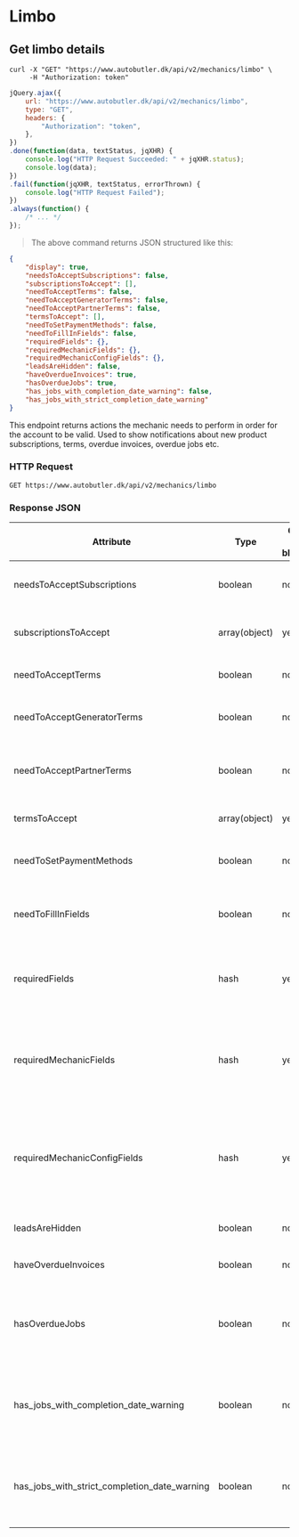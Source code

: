 # Limbo
## Get limbo details

```shell
curl -X "GET" "https://www.autobutler.dk/api/v2/mechanics/limbo" \
     -H "Authorization: token"
```

```javascript
jQuery.ajax({
    url: "https://www.autobutler.dk/api/v2/mechanics/limbo",
    type: "GET",
    headers: {
        "Authorization": "token",
    },
})
.done(function(data, textStatus, jqXHR) {
    console.log("HTTP Request Succeeded: " + jqXHR.status);
    console.log(data);
})
.fail(function(jqXHR, textStatus, errorThrown) {
    console.log("HTTP Request Failed");
})
.always(function() {
    /* ... */
});

```

> The above command returns JSON structured like this:

```json
{
    "display": true,
    "needsToAcceptSubscriptions": false,
    "subscriptionsToAccept": [],
    "needToAcceptTerms": false,
    "needToAcceptGeneratorTerms": false,
    "needToAcceptPartnerTerms": false,
    "termsToAccept": [],
    "needToSetPaymentMethods": false,
    "needToFillInFields": false,
    "requiredFields": {},
    "requiredMechanicFields": {},
    "requiredMechanicConfigFields": {},
    "leadsAreHidden": false,
    "haveOverdueInvoices": true,
    "hasOverdueJobs": true,
    "has_jobs_with_completion_date_warning": false,
    "has_jobs_with_strict_completion_date_warning"
}
```

This endpoint returns actions the mechanic needs to perform in order for the account to be valid.
Used to show notifications about new product subscriptions, terms, overdue invoices, overdue jobs etc.


### HTTP Request

`GET https://www.autobutler.dk/api/v2/mechanics/limbo`

### Response JSON

Attribute                                    | Type           | Can be blank? | Description
---------------------------------------------| -------------  | ------------- | ---------------------------------------------
needsToAcceptSubscriptions                   | boolean        | no            | Whether the mechanic needs to accept product subscriptions
subscriptionsToAccept                        | array(object)  | yes           | A list of product subscriptions the mechanics has yet to accept
needToAcceptTerms                            | boolean        | no            | Whether the mechanic needs to accept terms
needToAcceptGeneratorTerms                   | boolean        | no            | Whether the mechanic needs to accept related to Generator
needToAcceptPartnerTerms                     | boolean        | no            | Whether the mechanic needs to accept related to of Autobutler's partners
termsToAccept                                | array(object)  | yes           | A list of terms the mechanic needs to accept
needToSetPaymentMethods                      | boolean        | no            | Whether the mechanic needs to set payments methods
needToFillInFields                           | boolean        | no            | Whether the mechanic needs to fill in fields to make the account valid
requiredFields                               | hash           | yes           | A list of the required fields the mechanic needs to fill in to make the account valid
requiredMechanicFields                       | hash           | yes           | A list of the required fields from the users table the mechanic needs to fill in to make the account valid (for internal use)
requiredMechanicConfigFields                 | hash           | yes           | A list of the required fields from the mechanic_configs table the mechanic needs to fill in to make the account valid (for internal use)
leadsAreHidden                               | boolean        | no            | Whether leads are hidden from the mechanic
haveOverdueInvoices                          | boolean        | no            | Whether the mechanic has any overdue invoices
hasOverdueJobs                               | boolean        | no            | Whether the mechanic has any Autobutler jobs that have surpassed the completion date by 7 days
has_jobs_with_completion_date_warning        | boolean        | no            | Whether the mechanic has any Autobutler jobs that haven't been scheduled within 1 day after acceptance
has_jobs_with_strict_completion_date_warning | boolean        | no            | Whether the mechanic has any Autobutler jobs that haven't been scheduled within 3 days after acceptance
